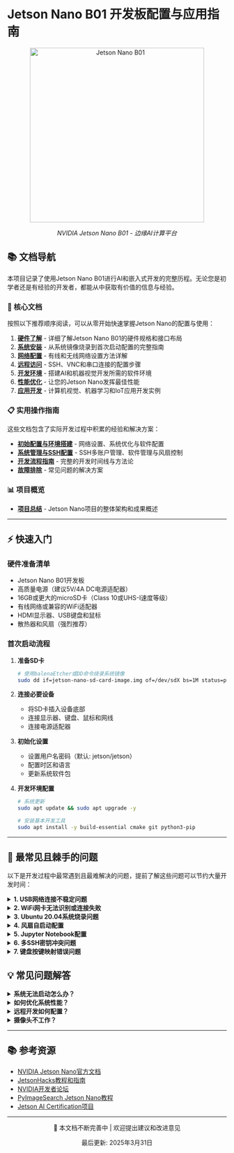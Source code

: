 # Jetson Nano B01 开发板配置与应用指南

<div align="center">
    <img src="https://developer.nvidia.com/sites/default/files/akamai/embedded/images/jetsonNano/JetsonNano-DevKit_Front-Top_Right_trimmed.jpg" alt="Jetson Nano B01" width="400"/>
    <p><em>NVIDIA Jetson Nano B01 - 边缘AI计算平台</em></p>
</div>

## 📚 文档导航

本项目记录了使用Jetson Nano B01进行AI和嵌入式开发的完整历程。无论您是初学者还是有经验的开发者，都能从中获取有价值的信息与经验。

### 🔰 核心文档

按照以下推荐顺序阅读，可以从零开始快速掌握Jetson Nano的配置与使用：

1. [**硬件了解**](hardware.md) - 详细了解Jetson Nano B01的硬件规格和接口布局
2. [**系统安装**](system-installation.md) - 从系统镜像烧录到首次启动配置的完整指南
3. [**网络配置**](network-configuration.md) - 有线和无线网络设置方法详解
4. [**远程访问**](remote-access.md) - SSH、VNC和串口连接的配置步骤
5. [**开发环境**](development-environment.md) - 搭建AI和机器视觉开发所需的软件环境
6. [**性能优化**](performance-optimization.md) - 让您的Jetson Nano发挥最佳性能
7. [**应用开发**](applications.md) - 计算机视觉、机器学习和IoT应用开发实例

### 📋 实用操作指南

这些文档包含了实际开发过程中积累的经验和解决方案：

- [**初始配置与环境搭建**](initial-setup.md) - 网络设置、系统优化与软件配置
- [**系统管理与SSH配置**](system-management.md) - SSH多账户管理、软件管理与风扇控制
- [**开发流程指南**](development-workflow.md) - 完整的开发时间线与方法论
- [**故障排除**](troubleshooting.md) - 常见问题的解决方案

### 📊 项目概览

- [**项目总结**](project-summary.md) - Jetson Nano项目的整体架构和成果概述

---

## ⚡ 快速入门

### 硬件准备清单

- Jetson Nano B01开发板
- 高质量电源（建议5V/4A DC电源适配器）
- 16GB或更大的microSD卡（Class 10或UHS-I速度等级）
- 有线网络或兼容的WiFi适配器
- HDMI显示器、USB键盘和鼠标
- 散热器和风扇（强烈推荐）

### 首次启动流程

1. **准备SD卡**
   ```bash
   # 使用balenaEtcher或DD命令烧录系统镜像
   sudo dd if=jetson-nano-sd-card-image.img of=/dev/sdX bs=1M status=progress
   ```

2. **连接必要设备**
   - 将SD卡插入设备底部
   - 连接显示器、键盘、鼠标和网线
   - 连接电源适配器

3. **初始化设置**
   - 设置用户名密码（默认: jetson/jetson）
   - 配置时区和语言
   - 更新系统软件包

4. **开发环境配置**
   ```bash
   # 系统更新
   sudo apt update && sudo apt upgrade -y
   
   # 安装基本开发工具
   sudo apt install -y build-essential cmake git python3-pip
   ```

---

## 💢 最常见且棘手的问题

以下是开发过程中最常遇到且最难解决的问题，提前了解这些问题可以节约大量开发时间：

<details>
<summary><b>1. USB网络连接不稳定问题</b></summary>
<p>
<b>问题：</b>通过USB连接电脑时，连接经常断开或不稳定。<br>
<b>解决方案：</b>在Windows上设置USB网络的静态IP：<br>
1. 控制面板 → 网络连接<br>
2. 右键点击"Remote NDIS Compatible Device"<br>
3. 选择"属性" → 双击"Internet协议版本4(TCP/IPv4)"<br>
4. 设置IP地址：192.168.55.100，子网掩码：255.255.255.0，网关：192.168.55.1<br>
详细步骤请参考<a href="network-configuration.md#设置静态ip解决连接不稳定问题">网络配置文档</a>。
</p>
</details>

<details>
<summary><b>2. WiFi网卡无法识别或连接失败</b></summary>
<p>
<b>问题：</b>安装WiFi网卡后无法识别或无法正常连接无线网络。<br>
<b>解决方案：</b><br>
1. 确保使用兼容的WiFi网卡（推荐Intel AC8265/9260）<br>
2. 检查驱动是否正确加载：<code>lspci | grep Network</code><br>
3. 解除无线网卡阻止：<code>sudo rfkill unblock all</code><br>
4. 手动连接WiFi：<code>sudo nmcli dev wifi connect "WiFi名称" password "密码"</code><br>
详情参考<a href="network-configuration.md#无线网络配置">无线网络配置</a>。
</p>
</details>

<details>
<summary><b>3. Ubuntu 20.04系统烧录问题</b></summary>
<p>
<b>问题：</b>官方JetPack基于Ubuntu 18.04，但许多用户需要Ubuntu 20.04。<br>
<b>解决方案：</b><br>
1. 下载社区版Ubuntu 20.04镜像，如<a href="https://github.com/Qengineering/Jetson-Nano-Ubuntu-20-image">QEngineering镜像</a><br>
2. 解压.xz格式文件得到.img文件<br>
3. 使用专业烧录工具(如balenaEtcher)将镜像写入SD卡<br>
4. 默认登录凭据通常为：用户名：<code>jetson</code> 密码：<code>jetson</code><br>
详情请参考<a href="system-installation.md#系统版本选择">系统安装指南</a>和<a href="system-management.md#下载与烧录系统">系统管理文档</a>。
</p>
</details>

<details>
<summary><b>4. 风扇自启动配置</b></summary>
<p>
<b>问题：</b>重启后风扇设置丢失，需要手动启动风扇控制。<br>
<b>解决方案：</b><br>
1. 创建开机自启动脚本：<code>sudo gedit /etc/rc.local</code><br>
2. 添加以下命令：<code>sudo sh -c 'echo 100 > /sys/devices/pwm-fan/target_pwm'</code><br>
3. 确保文件具有执行权限：<code>sudo chmod 755 /etc/rc.local</code><br>
或者安装自动风扇控制工具：<code>git clone https://github.com/Pyrestone/jetson-fan-ctl.git</code><br>
详情请参考<a href="initial-setup.md#风扇开机自启动设置">初始配置文档</a>。
</p>
</details>

<details>
<summary><b>5. Jupyter Notebook配置</b></summary>
<p>
<b>问题：</b>远程访问Jupyter Notebook服务失败或配置复杂。<br>
<b>解决方案：</b><br>
1. 安装Jupyter：<code>pip3 install jupyter jupyterlab</code><br>
2. 生成配置文件：<code>jupyter notebook --generate-config</code><br>
3. 设置远程访问密码：<code>jupyter notebook password</code><br>
4. 配置允许远程访问：<br>
   <code>echo "c.NotebookApp.ip = '0.0.0.0'" >> ~/.jupyter/jupyter_notebook_config.py</code><br>
   <code>echo "c.NotebookApp.open_browser = False" >> ~/.jupyter/jupyter_notebook_config.py</code><br>
5. 启动服务：<code>jupyter notebook</code><br>
详情请参考<a href="development-environment.md#配置jupyter-notebook">开发环境配置文档</a>。
</p>
</details>

<details>
<summary><b>6. 多SSH密钥冲突问题</b></summary>
<p>
<b>问题：</b>Jetson SSH连接覆盖了GitHub SSH配置，导致无法向GitHub提交代码。<br>
<b>解决方案：</b><br>
1. 为Git创建独立的SSH密钥目录：<code>mkdir -p C:\Users\用户名\.ssh\git</code><br>
2. 生成新的SSH密钥对：<code>ssh-keygen -t rsa -C "你的邮箱地址"</code>（保存到刚创建的目录）<br>
3. 创建SSH配置文件(<code>C:\Users\用户名\.ssh\config</code>)：<br>
   ```
   Host github.com
     HostName github.com
     User git
     IdentityFile C:\Users\用户名\.ssh\git\id_rsa
     IdentitiesOnly yes
   ```
4. 测试连接：<code>ssh -T -v git@github.com</code><br>
详情请参考<a href="system-management.md#git与jetson的ssh配置冲突解决">系统管理文档</a>。
</p>
</details>

<details>
<summary><b>7. 键盘按键映射错误问题</b></summary>
<p>
<b>问题：</b>系统启动后键盘方向键变成了ABCD字母，无法正常使用。<br>
<b>解决方案：</b><br>
1. 编辑Vim配置文件：<code>sudo vi /etc/vim/vimrc.tiny</code><br>
2. 将<code>set compatible</code>改为<code>set nocompatible</code><br>
3. 添加一行<code>set backspace=2</code><br>
4. 保存并退出<br>
这是Vi/Vim配置问题导致的，修改后方向键将正常工作。<br>
详情请参考<a href="system-management.md#键盘映射问题修复">系统管理文档</a>。
</p>
</details>

## 💡 常见问题解答

<details>
<summary><b>系统无法启动怎么办？</b></summary>
<p>
检查电源是否稳定供电，SD卡是否正确插入。如果问题依旧，可能需要重新烧录系统镜像或参考<a href="troubleshooting.md#系统启动问题">故障排除指南</a>。
</p>
</details>

<details>
<summary><b>如何优化系统性能？</b></summary>
<p>
Jetson Nano支持多种功耗模式，可通过<code>sudo nvpmodel -m 0</code>命令切换到高性能模式。更多优化方法请参考<a href="performance-optimization.md">性能优化指南</a>。
</p>
</details>

<details>
<summary><b>远程开发如何配置？</b></summary>
<p>
推荐使用SSH和VNC进行远程访问。配置方法：<br>
- SSH: <code>sudo apt install openssh-server</code><br>
- VNC: <code>sudo apt install vino</code><br>
详细步骤请查看<a href="remote-access.md">远程访问配置</a>。
</p>
</details>

<details>
<summary><b>摄像头不工作？</b></summary>
<p>
USB摄像头应自动识别。CSI摄像头需确保连接正确并运行<code>v4l2-ctl --list-devices</code>检查识别情况。详见<a href="applications.md#配置摄像头">应用开发指南</a>。
</p>
</details>

---

## 📚 参考资源

- [NVIDIA Jetson Nano官方文档](https://developer.nvidia.com/embedded/jetson-nano-developer-kit)
- [JetsonHacks教程和指南](https://www.jetsonhacks.com/category/jetson-nano/)
- [NVIDIA开发者论坛](https://forums.developer.nvidia.com/c/agx-autonomous-machines/jetson-embedded-systems/jetson-nano/76)
- [PyImageSearch Jetson Nano教程](https://www.pyimagesearch.com/category/jetson-nano/)
- [Jetson AI Certification项目](https://developer.nvidia.com/embedded/learn/jetson-ai-certification-programs)

---

<div align="center">
    <p>📝 本文档不断完善中 | 欢迎提出建议和改进意见</p>
    <p>最后更新: 2025年3月31日</p>
</div> 